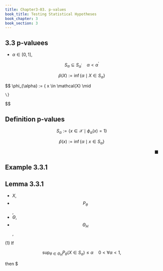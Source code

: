 ```yaml
---
title: Chapter3-03. p-values
book_title: Testing Statistical Hypotheses
book_chapter: 3
book_section: 3
---
```


## 3.3 p-valuees
* $\alpha \in [0, 1]$,

$$
    S_{\alpha}
    \subseteq
    S_{\alpha^{\prime}}
    \quad
    \alpha
    <
    \alpha^{\prime}
$$

$$
    \hat{p}(X)
    :=
    \inf
    \{
        \alpha \mid X \in S_{\alpha}
    \}
$$


$$
    \phi_{\alpha}
    :=
    \{
        x \in \mathcal{X}
        \mid
        
    \}
$$

## Definition p-values

$$
    S_{\alpha}
    :=
    \{
        x \in \mathcal{X}
        \mid
        \phi_{\alpha}(x)
        =
        1
    \}
$$

$$
    \hat{p}(x)
    :=
    \inf
        \{
            \alpha
            \mid
            x \in S_{\alpha}
        \}
$$

<div class="end-of-statement" style="text-align: right">■</div>

## Example 3.3.1

## Lemma 3.3.1
* $X$,
* $$P_{\theta}$$,
* $\Theta$,
* $$\Theta_{H}$$,

(1) If

$$
    \sup_{\theta \in \Theta_{H}}
        P_{\theta}(X \in S_{\alpha})
        \le
        \alpha
    \quad
    0 < \forall \alpha < 1,
$$

then $
